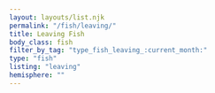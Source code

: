```yaml
---
layout: layouts/list.njk
permalink: "/fish/leaving/"
title: Leaving Fish
body_class: fish
filter_by_tag: "type_fish_leaving_:current_month:"
type: "fish"
listing: "leaving"
hemisphere: ""
---
```

